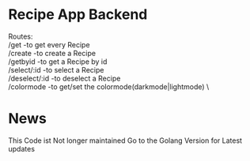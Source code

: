 # Recipe App Backend
Routes: \
/get          -to get every Recipe \
/create       -to create a Recipe \
/getbyid      -to get a Recipe by id \
/select/:id   -to select a Recipe \
/deselect/:id -to deselect a Recipe \
/colormode    -to get/set the colormode(darkmode|lightmode) \

# News
This Code ist Not longer maintained Go to the Golang Version for Latest updates
